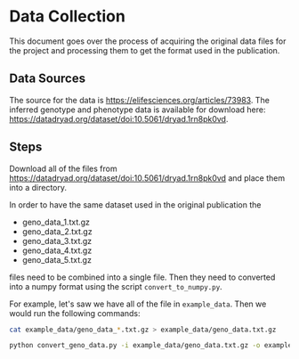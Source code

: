 # Data Collection

This document goes over the process of acquiring the original data files for the project and processing them to get the format used in the publication.

## Data Sources

The source for the data is https://elifesciences.org/articles/73983. The inferred genotype and phenotype data is available for download here: https://datadryad.org/dataset/doi:10.5061/dryad.1rn8pk0vd.

## Steps

Download all of the files from https://datadryad.org/dataset/doi:10.5061/dryad.1rn8pk0vd and place them into a directory.

In order to have the same dataset used in the original publication the
- geno_data_1.txt.gz
- geno_data_2.txt.gz
- geno_data_3.txt.gz
- geno_data_4.txt.gz
- geno_data_5.txt.gz

files need to be combined into a single file. Then they need to converted into a numpy format using the script `convert_to_numpy.py`.

For example, let's saw we have all of the file in `example_data`. Then we would run the following commands:

```bash
cat example_data/geno_data_*.txt.gz > example_data/geno_data.txt.gz

python convert_geno_data.py -i example_data/geno_data.txt.gz -o example_data/merged_geno_data.npy
```
